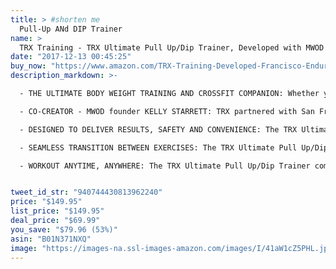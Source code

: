 ```yaml
---
title: > #shorten me
  Pull-Up ANd DIP Trainer
name: >
  TRX Training - TRX Ultimate Pull Up/Dip Trainer, Developed with MWOD founder and San Francisco CrossFit co-owner, Dr. Kelly Starrett, to Build Strength, Mobility, and Endurance
date: "2017-12-13 00:45:25"
buy_now: "https://www.amazon.com/TRX-Training-Developed-Francisco-Endurance/dp/B01N371NXQ?SubscriptionId=AKIAIA5RBQIWQVTCUEUQ&tag=coldcutdeals-20&linkCode=xm2&camp=2025&creative=165953&creativeASIN=B01N371NXQ"
description_markdown: >-

  - THE ULTIMATE BODY WEIGHT TRAINING AND CROSSFIT COMPANION: Whether you're just starting out in the Cross Fit world or you crush WODs regularly, the TRX Ultimate Pull Up/Dip Trainer will take your workout to the next level! This specially-developed Training Tool helps you master traditional gymnastic ring exercises like pull-ups, muscle-ups and dips, with more comfortable, ergonomically-correct straight handles. Whether you're in the box or at home, let TRX bring out your inner beast!

  - CO-CREATOR - MWOD founder KELLY STARRETT: TRX partnered with San Francisco CrossFit co-owner Mobility WOD founder Kelly Starrett, DPT to develop the TRX Ultimate Pull Up/Dip Trainer to make gymnastic ring training more accessible for athletes of all fitness levels and improve on rings use in mobility training. The TRX Ultimate Pull Up/Dip Trainer will help you move better on and off your field of play or conquer every WOD that challenges you.

  - DESIGNED TO DELIVER RESULTS, SAFETY AND CONVENIENCE: The TRX Ultimate Pull Up/Dip Trainer is specifically-designed to deliver optimal effectiveness, safety and convenience. The ergonomically straight handle design helps to optimize hand and wrist positioning enabling proper movement mechanics and full body-weight loading.

  - SEAMLESS TRANSITION BETWEEN EXERCISES: The TRX Ultimate Pull Up/Dip Trainer makes switching between positions and exercises easier than ever. Macro-adjustments are be made using the Infinity Loops, and micro-adjustments are be made using the Mobile Grip Adjusters. Unlike the usually static gymnastic ring set-up, each part of this fantastic product is designed to permit quick and efficient adjustment and length changes, and deliver a more effective training experience.

  - WORKOUT ANYTIME, ANYWHERE: The TRX Ultimate Pull Up/Dip Trainer comes with easy to use anchors, allowing you to tackle your workouts anywhere - at home, in the gym, outdoors, on the road.


tweet_id_str: "940744430813962240"
price: "$149.95"
list_price: "$149.95"
deal_price: "$69.99"
you_save: "$79.96 (53%)"
asin: "B01N371NXQ"
image: "https://images-na.ssl-images-amazon.com/images/I/41aW1cZ5PHL.jpg"
---
```



